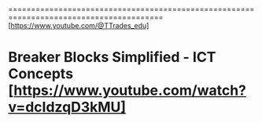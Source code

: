 ========================================================================================
[https://www.youtube.com/@TTrades_edu]

Breaker Blocks Simplified - ICT Concepts 
[https://www.youtube.com/watch?v=dcIdzqD3kMU]  
========================================================================================
